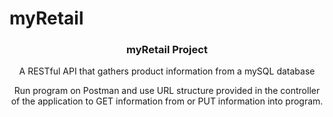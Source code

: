 # myRetail

<h3 align="center">myRetail Project </h3>


<p align="center">
    A RESTful API that gathers product information from a mySQL database
</p>


<p align="center">
    Run program on Postman and use URL structure provided in the controller of the application to
    GET information from or PUT information into program.
</p>

